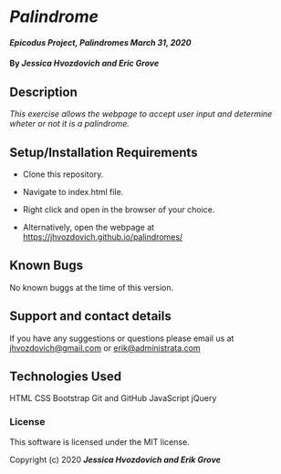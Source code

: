 # _Palindrome_

#### _Epicodus Project, Palindromes March 31, 2020_

#### By _**Jessica Hvozdovich and Eric Grove**_

## Description

_This exercise allows the webpage to accept user input and determine wheter or not it is a palindrome._

## Setup/Installation Requirements

* Clone this repository.
* Navigate to index.html file.
* Right click and open in the browser of your choice.

* Alternatively, open the webpage at https://jhvozdovich.github.io/palindromes/


## Known Bugs

No known buggs at the time of this version.

## Support and contact details

If you have any suggestions or questions please email us at jhvozdovich@gmail.com or erik@administrata.com

## Technologies Used

HTML
CSS
Bootstrap
Git and GitHub
JavaScript
jQuery

### License

This software is licensed under the MIT license.

Copyright (c) 2020 **_Jessica Hvozdovich and Erik Grove_**
